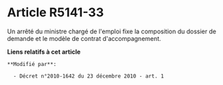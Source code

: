 # Article R5141-33

Un arrêté du ministre chargé de l'emploi fixe la composition du dossier de demande et le modèle de contrat d'accompagnement.

**Liens relatifs à cet article**

	**Modifié par**:

	  - Décret n°2010-1642 du 23 décembre 2010 - art. 1

